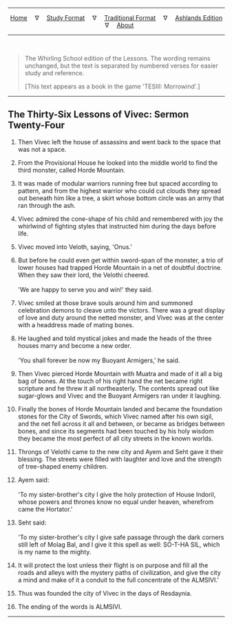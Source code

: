 
---

<!--- Jekyll Page Links -->

<center>
<a href="../../../index.html">Home</a>
&emsp;&nabla;&emsp;
<a href="../../index-study.html">Study Format</a>
&emsp;&nabla;&emsp;
<a href="../../index-traditional.html">Traditional Format</a>
&emsp;&nabla;&emsp;
<a href="../../index-ashlands.html">Ashlands Edition</a>
&emsp;&nabla;&emsp;
<a href="../../../about.html">About</a>
</center>

<!--- Markdown Body Below: -->

---

&emsp;

> The Whirling School edition of the Lessons. The wording remains unchanged, but the text is separated by numbered verses for easier study and reference.
>
> \[This text appears as a book in the game 'TESIII: Morrowind'.\]

---

## The Thirty-Six Lessons of Vivec: Sermon Twenty-Four

1. Then Vivec left the house of assassins and went back to the space that was not a space.

2. From the Provisional House he looked into the middle world to find the third monster, called Horde Mountain.

3. It was made of modular warriors running free but spaced according to pattern, and from the highest warrior who could cut clouds they spread out beneath him like a tree, a skirt whose bottom circle was an army that ran through the ash.

4. Vivec admired the cone-shape of his child and remembered with joy the whirlwind of fighting styles that instructed him during the days before life.

5. Vivec moved into Veloth, saying, 'Onus.'

6. But before he could even get within sword-span of the monster, a trio of lower houses had trapped Horde Mountain in a net of doubtful doctrine. When they saw their lord, the Velothi cheered.\
\
'We are happy to serve you and win!' they said.

7. Vivec smiled at those brave souls around him and summoned celebration demons to cleave unto the victors. There was a great display of love and duty around the netted monster, and Vivec was at the center with a headdress made of mating bones.

8. He laughed and told mystical jokes and made the heads of the three houses marry and become a new order.\
\
'You shall forever be now my Buoyant Armigers,' he said.

9. Then Vivec pierced Horde Mountain with Muatra and made of it all a big bag of bones. At the touch of his right hand the net became right scripture and he threw it all northeasterly. The contents spread out like sugar-glows and Vivec and the Buoyant Armigers ran under it laughing.

10. Finally the bones of Horde Mountain landed and became the foundation stones for the City of Swords, which Vivec named after his own sigil, and the net fell across it all and between, or became as bridges between bones, and since its segments had been touched by his holy wisdom they became the most perfect of all city streets in the known worlds.

11. Throngs of Velothi came to the new city and Ayem and Seht gave it their blessing. The streets were filled with laughter and love and the strength of tree-shaped enemy children.

12. Ayem said:\
\
'To my sister-brother's city I give the holy protection of House Indoril, whose powers and thrones know no equal under heaven, wherefrom came the Hortator.'

13. Seht said:\
\
'To my sister-brother's city I give safe passage through the dark corners still left of Molag Bal, and I give it this spell as well: SO-T-HA SIL, which is my name to the mighty.

14. It will protect the lost unless their flight is on purpose and fill all the roads and alleys with the mystery paths of civilization, and give the city a mind and make of it a conduit to the full concentrate of the ALMSIVI.'

15. Thus was founded the city of Vivec in the days of Resdaynia.

16. The ending of the words is ALMSIVI.

---
